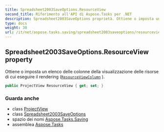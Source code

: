 ```yaml
---
title: Spreadsheet2003SaveOptions.ResourceView
second_title: Riferimento all'API di Aspose.Tasks per .NET
description: Spreadsheet2003SaveOptions proprietà. Ottiene o imposta un elenco delle colonne della visualizzazione delle risorse di cui eseguire il rendering ResourceViewColumn .
type: docs
weight: 30
url: /it/net/aspose.tasks.saving/spreadsheet2003saveoptions/resourceview/
---
```

## Spreadsheet2003SaveOptions.ResourceView property

Ottiene o imposta un elenco delle colonne della visualizzazione delle risorse di cui eseguire il rendering ([`ResourceViewColumn`](../../../aspose.tasks.visualization/resourceviewcolumn/) ).

```csharp
public ProjectView ResourceView { get; set; }
```

### Guarda anche

* class [ProjectView](../../../aspose.tasks.visualization/projectview/)
* class [Spreadsheet2003SaveOptions](../)
* spazio dei nomi [Aspose.Tasks.Saving](../../spreadsheet2003saveoptions/)
* assemblea [Aspose.Tasks](../../../)


